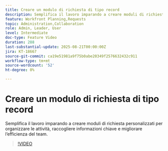 ```yaml
---
title: Creare un modulo di richiesta di tipo record
description: Semplifica il lavoro imparando a creare moduli di richiesta personalizzati per organizzare le attività, raccogliere informazioni chiave e migliorare l’efficienza del team.
feature: Workfront Planning,Requests
topic: Administration,Collaboration
role: Admin, Leader, User
level: Intermediate
doc-type: Feature Video
duration: 288
last-substantial-update: 2025-08-21T00:00:00Z
jira: KT-18667
source-git-commit: ca19e51981a9f75b0abe20349f2576632432c911
workflow-type: tm+mt
source-wordcount: '52'
ht-degree: 0%

---
```



# Creare un modulo di richiesta di tipo record

Semplifica il lavoro imparando a creare moduli di richiesta personalizzati per organizzare le attività, raccogliere informazioni chiave e migliorare l’efficienza del team.

>[!VIDEO](https://video.tv.adobe.com/v/3471080/?learn=on&enablevpops)
